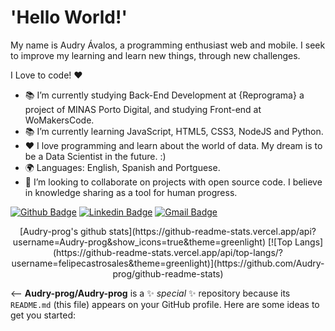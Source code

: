 # 'Hello World!' #

My name is Audry Ávalos, a programming enthusiast web and mobile. I seek to improve my learning and learn new things, through new challenges.

I Love to code! ❤️

- 📚 I’m currently studying Back-End Development at {Reprograma} a project of MINAS Porto Digital, and studying Front-end at WoMakersCode.
- 📚 I’m currently learning JavaScript, HTML5, CSS3, NodeJS and Python.
- ❤️ I love programming and learn about the world of data. My dream is to be a Data Scientist in the future. :) 
- 🌍 Languages: English, Spanish and Portguese.
- 👯 I’m looking to collaborate on projects with open source code. I believe in knowledge sharing as a tool for human progress.


[![Github Badge](https://img.shields.io/badge/-Github-000?style=flat-square&logo=Github&logoColor=white&link=https://github.com/Audry-prog)](https://github.com/Audry-prog)
[![Linkedin Badge](https://img.shields.io/badge/-LinkedIn-blue?style=flat-square&logo=Linkedin&logoColor=white&link=https://www.linkedin.com/in/fabicanedohttps://www.linkedin.com/in/audry-%C3%A1valos-b902b533/)](https://www.linkedin.com/in/audry-%C3%A1valos-b902b533/)
[![Gmail Badge](https://img.shields.io/badge/-Gmail-c14438?style=flat-square&logo=Gmail&logoColor=white&link=mailto:linda.audry@gmail.com)](mailto:linda.audry@gmail.com/)

<div align="center"> 
[Audry-prog's github stats](https://github-readme-stats.vercel.app/api?username=Audry-prog&show_icons=true&theme=greenlight)
[![Top Langs](https://github-readme-stats.vercel.app/api/top-langs/?username=felipecastrosales&theme=greenlight)](https://github.com/Audry-prog/github-readme-stats)
</div>

<--
**Audry-prog/Audry-prog** is a ✨ _special_ ✨ repository because its `README.md` (this file) appears on your GitHub profile.
Here are some ideas to get you started:
